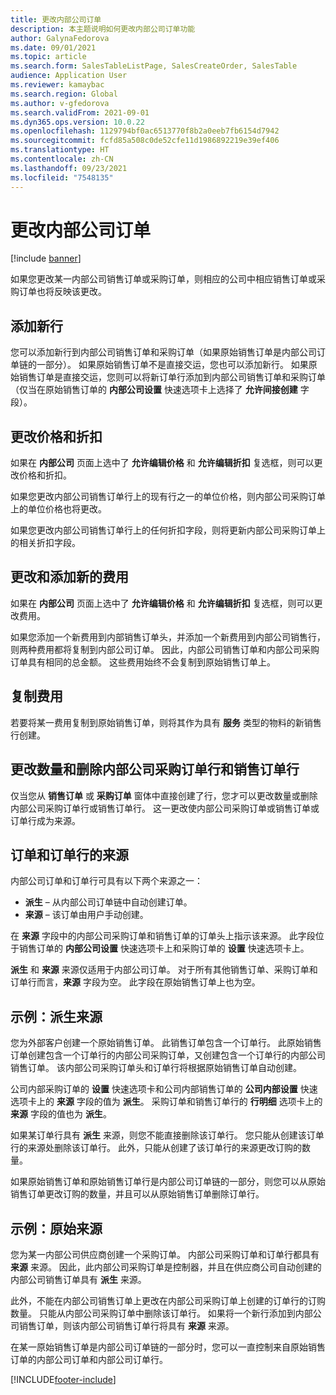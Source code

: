 ```yaml
---
title: 更改内部公司订单
description: 本主题说明如何更改内部公司订单功能
author: GalynaFedorova
ms.date: 09/01/2021
ms.topic: article
ms.search.form: SalesTableListPage, SalesCreateOrder, SalesTable
audience: Application User
ms.reviewer: kamaybac
ms.search.region: Global
ms.author: v-gfedorova
ms.search.validFrom: 2021-09-01
ms.dyn365.ops.version: 10.0.22
ms.openlocfilehash: 1129794bf0ac6513770f8b2a0eeb7fb6154d7942
ms.sourcegitcommit: fcfd85a508c0de52cfe11d1986892219e39ef406
ms.translationtype: HT
ms.contentlocale: zh-CN
ms.lasthandoff: 09/23/2021
ms.locfileid: "7548135"
---
```

# <a name="change-intercompany-orders"></a>更改内部公司订单

[!include [banner](../../includes/banner.md)]

如果您更改某一内部公司销售订单或采购订单，则相应的公司中相应销售订单或采购订单也将反映该更改。

## <a name="adding-new-lines"></a>添加新行

您可以添加新行到内部公司销售订单和采购订单（如果原始销售订单是内部公司订单链的一部分）。 如果原始销售订单不是直接交运，您也可以添加新行。 如果原始销售订单是直接交运，您则可以将新订单行添加到内部公司销售订单和采购订单（仅当在原始销售订单的 **内部公司设置** 快速选项卡上选择了 **允许间接创建** 字段）。

## <a name="changing-prices-and-discounts"></a>更改价格和折扣

如果在 **内部公司** 页面上选中了 **允许编辑价格** 和 **允许编辑折扣** 复选框，则可以更改价格和折扣。

如果您更改内部公司销售订单行上的现有行之一的单位价格，则内部公司采购订单上的单位价格也将更改。

如果您更改内部公司销售订单行上的任何折扣字段，则将更新内部公司采购订单上的相关折扣字段。

## <a name="changing-and-adding-new-charges"></a>更改和添加新的费用

如果在 **内部公司** 页面上选中了 **允许编辑价格** 和 **允许编辑折扣** 复选框，则可以更改费用。

如果您添加一个新费用到内部销售订单头，并添加一个新费用到内部公司销售行，则两种费用都将复制到内部公司订单。 因此，内部公司销售订单和内部公司采购订单具有相同的总金额。 这些费用始终不会复制到原始销售订单上。

## <a name="copying-a-fee"></a>复制费用

若要将某一费用复制到原始销售订单，则将其作为具有 **服务** 类型的物料的新销售行创建。

## <a name="changing-quantities-and-deleting-intercompany-purchases-and-sales-order-lines"></a>更改数量和删除内部公司采购订单行和销售订单行

仅当您从 **销售订单** 或 **采购订单** 窗体中直接创建了行，您才可以更改数量或删除内部公司采购订单行或销售订单行。 这一更改使内部公司采购订单或销售订单或订单行成为来源。

## <a name="origins-of-orders-and-order-lines"></a>订单和订单行的来源

内部公司订单和订单行可具有以下两个来源之一：

- **派生** – 从内部公司订单链中自动创建订单。
- **来源** – 该订单由用户手动创建。

在 **来源** 字段中的内部公司采购订单和销售订单的订单头上指示该来源。 此字段位于销售订单的 **内部公司设置** 快速选项卡上和采购订单的 **设置** 快速选项卡上。

**派生** 和 **来源** 来源仅适用于内部公司订单。 对于所有其他销售订单、采购订单和订单行而言，**来源** 字段为空。 此字段在原始销售订单上也为空。

## <a name="example-derived-origin"></a>示例：派生来源

您为外部客户创建一个原始销售订单。 此销售订单包含一个订单行。 此原始销售订单创建包含一个订单行的内部公司采购订单，又创建包含一个订单行的内部公司销售订单。 该内部公司采购订单头和订单行将根据原始销售订单自动创建。

公司内部采购订单的 **设置** 快速选项卡和公司内部销售订单的 **公司内部设置** 快速选项卡上的 **来源** 字段的值为 **派生**。 采购订单和销售订单行的 **行明细** 选项卡上的 **来源** 字段的值也为 **派生**。

如果某订单行具有 **派生** 来源，则您不能直接删除该订单行。 您只能从创建该订单行的来源处删除该订单行。 此外，只能从创建了该订单行的来源更改订购的数量。

如果原始销售订单和原始销售订单行是内部公司订单链的一部分，则您可以从原始销售订单更改订购的数量，并且可以从原始销售订单删除订单行。

## <a name="example-source-origin"></a>示例：原始来源

您为某一内部公司供应商创建一个采购订单。 内部公司采购订单和订单行都具有 **来源** 来源。 因此，此内部公司采购订单是控制器，并且在供应商公司自动创建的内部公司销售订单具有 **派生** 来源。

此外，不能在内部公司销售订单上更改在内部公司采购订单上创建的订单行的订购数量。 只能从内部公司采购订单中删除该订单行。 如果将一个新行添加到内部公司销售订单，则该内部公司销售订单行将具有 **来源** 来源。

在某一原始销售订单是内部公司订单链的一部分时，您可以一直控制来自原始销售订单的内部公司订单和内部公司订单行。

[!INCLUDE[footer-include](../../includes/footer-banner.md)]
